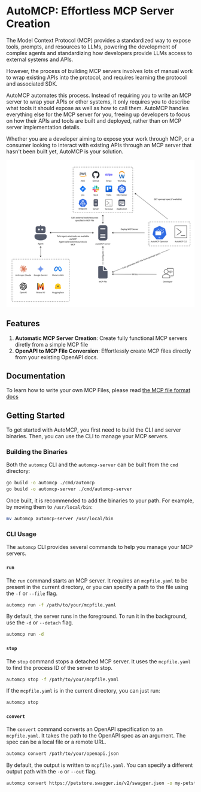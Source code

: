# AutoMCP: Effortless MCP Server Creation

The Model Context Protocol (MCP) provides a standardized way to expose tools, prompts,
and resources to LLMs, powering the development of complex agents and standardizing
how developers provide LLMs access to external systems and APIs.

However, the process of building MCP servers involves lots of manual work to wrap existing
APIs into the protocol, and requires learning the protocol and associated SDK.

AutoMCP automates this process. Instead of requiring you to write an MCP server to wrap your
APIs or other systems, it only requires you to describe what tools it should expose as well
as how to call them. AutoMCP handles everything else for the MCP server for you, freeing up
developers to focus on how their APIs and tools are built and deployed, rather than on MCP
server implementation details.

Whether you are a developer aiming to expose your work through MCP, or a consumer looking to
interact with existing APIs through an MCP server that hasn't been built yet, AutoMCP is your
solution.

![AutoMCP System Diagram](./docs/automcp-system-diagram.jpg) 

## Features

1. **Automatic MCP Server Creation**: Create fully functional MCP servers diretly from a
simple MCP file
2. **OpenAPI to MCP File Conversion**: Effortlessly create MCP files directly
from your existing OpenAPI docs.

## Documentation

To learn how to write your own MCP Files, please read [the MCP file format docs](./docs/mcp_file_format.md)

## Getting Started

To get started with AutoMCP, you first need to build the CLI and server binaries. Then, you can use the CLI to manage your MCP servers.

### Building the Binaries

Both the `automcp` CLI and the `automcp-server` can be built from the `cmd` directory:

```bash
go build -o automcp ./cmd/automcp
go build -o automcp-server ./cmd/automcp-server
```

Once built, it is recommended to add the binaries to your path. For example, by moving them to `/usr/local/bin`:

```bash
mv automcp automcp-server /usr/local/bin
```

### CLI Usage

The `automcp` CLI provides several commands to help you manage your MCP servers.

#### `run`

The `run` command starts an MCP server. It requires an `mcpfile.yaml` to be present in the current directory, or you can specify a path to the file using the `-f` or `--file` flag.

```bash
automcp run -f /path/to/your/mcpfile.yaml
```

By default, the server runs in the foreground. To run it in the background, use the `-d` or `--detach` flag.

```bash
automcp run -d
```

#### `stop`

The `stop` command stops a detached MCP server. It uses the `mcpfile.yaml` to find the process ID of the server to stop.

```bash
automcp stop -f /path/to/your/mcpfile.yaml
```

If the `mcpfile.yaml` is in the current directory, you can just run:

```bash
automcp stop
```

#### `convert`

The `convert` command converts an OpenAPI specification to an `mcpfile.yaml`. It takes the path to the OpenAPI spec as an argument. The spec can be a local file or a remote URL.

```bash
automcp convert /path/to/your/openapi.json
```

By default, the output is written to `mcpfile.yaml`. You can specify a different output path with the `-o` or `--out` flag.

```bash
automcp convert https://petstore.swagger.io/v2/swagger.json -o my-petstore.yaml
```

